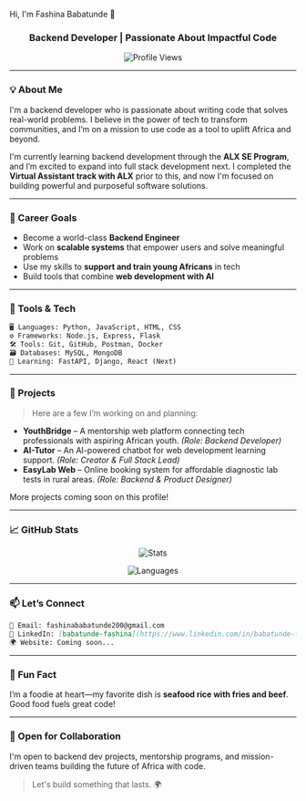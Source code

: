 Hi, I'm Fashina Babatunde 👋</h1>
<h3 align="center">Backend Developer | Passionate About Impactful Code</h3>

<p align="center">
  <img src="https://komarev.com/ghpvc/?username=DamilareBabs1&label=Profile%20views&color=0e75b6&style=flat" alt="Profile Views" />
</p>

---

### 💡 About Me

I'm a backend developer who is passionate about writing code that solves real-world problems. I believe in the power of tech to transform communities, and I’m on a mission to use code as a tool to uplift Africa and beyond.

I'm currently learning backend development through the **ALX SE Program**, and I’m excited to expand into full stack development next. I completed the **Virtual Assistant track with ALX** prior to this, and now I'm focused on building powerful and purposeful software solutions.

---

### 🚀 Career Goals

- Become a world-class **Backend Engineer**
- Work on **scalable systems** that empower users and solve meaningful problems
- Use my skills to **support and train young Africans** in tech
- Build tools that combine **web development with AI**

---

### 🔧 Tools & Tech

```markdown
🖥️ Languages: Python, JavaScript, HTML, CSS  
⚙️ Frameworks: Node.js, Express, Flask  
🛠️ Tools: Git, GitHub, Postman, Docker  
🗃️ Databases: MySQL, MongoDB  
🚀 Learning: FastAPI, Django, React (Next)
````

---

### 🧪 Projects

> Here are a few I’m working on and planning:

* **YouthBridge** – A mentorship web platform connecting tech professionals with aspiring African youth. *(Role: Backend Developer)*
* **AI-Tutor** – An AI-powered chatbot for web development learning support. *(Role: Creator & Full Stack Lead)*
* **EasyLab Web** – Online booking system for affordable diagnostic lab tests in rural areas. *(Role: Backend & Product Designer)*

More projects coming soon on this profile!

---

### 📈 GitHub Stats

<p align="center">
  <img src="https://github-readme-stats.vercel.app/api?username=DamilareBabs1&show_icons=true&theme=radical" alt="Stats" />
</p>

<p align="center">
  <img src="https://github-readme-stats.vercel.app/api/top-langs/?username=DamilareBabs1&layout=compact&theme=tokyonight" alt="Languages" />
</p>

---

### 📫 Let’s Connect

```markdown
📩 Email: fashinababatunde200@gmail.com  
🔗 LinkedIn: [babatunde-fashina](https://www.linkedin.com/in/babatunde-fashina)  
🌍 Website: Coming soon...
```

---

### 🎉 Fun Fact

I’m a foodie at heart—my favorite dish is **seafood rice with fries and beef**. Good food fuels great code!

---

### 🤝 Open for Collaboration

I'm open to backend dev projects, mentorship programs, and mission-driven teams building the future of Africa with code.

> Let's build something that lasts. 🌍
```


